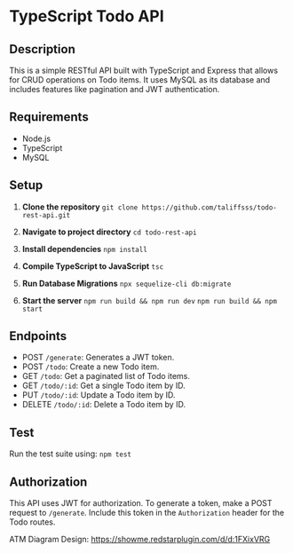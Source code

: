 # TypeScript Todo API

## Description

This is a simple RESTful API built with TypeScript and Express that allows for CRUD operations on Todo items. It uses MySQL as its database and includes features like pagination and JWT authentication.

## Requirements

-   Node.js
-   TypeScript
-   MySQL

## Setup

1.  **Clone the repository**
`git clone https://github.com/taliffsss/todo-rest-api.git` 

2.  **Navigate to project directory**
`cd todo-rest-api` 
3.  **Install dependencies**
`npm install` 

5.  **Compile TypeScript to JavaScript**
`tsc` 
6.  **Run Database Migrations**
`npx sequelize-cli db:migrate` 

7.  **Start the server**
`npm run build && npm run dev` 
`npm run build && npm start`

## Endpoints
-   POST `/generate`: Generates a JWT token.
-   POST `/todo`: Create a new Todo item.
-   GET `/todo`: Get a paginated list of Todo items.
-   GET `/todo/:id`: Get a single Todo item by ID.
-   PUT `/todo/:id`: Update a Todo item by ID.
-   DELETE `/todo/:id`: Delete a Todo item by ID.

## Test

Run the test suite using:
`npm test` 

## Authorization
This API uses JWT for authorization. To generate a token, make a POST request to `/generate`.
Include this token in the `Authorization` header for the Todo routes.

ATM Diagram Design: https://showme.redstarplugin.com/d/d:1FXixVRG
